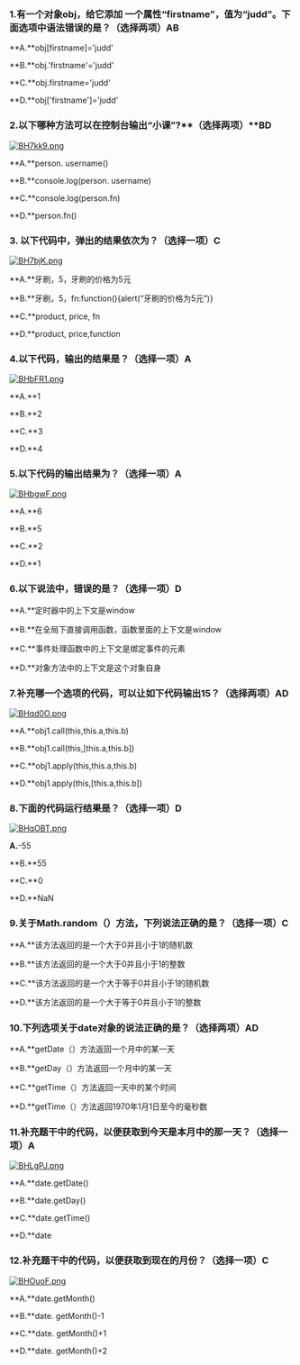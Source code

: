 ### 1.有一个对象obj，给它添加 一个属性“firstname”，值为“judd”。下面选项中语法错误的是？（选择两项）AB

**A.**obj[firstname]='judd'

**B.**obj.'firstname'='judd'

**C.**obj.firstname='judd'

**D.**obj['firstname']='judd'



### 2.以下哪种方法可以在控制台输出“小课”?**（**选择两项**）**BD

[![BH7kk9.png](https://s1.ax1x.com/2020/11/09/BH7kk9.png)](https://imgchr.com/i/BH7kk9)

**A.**person. username()

**B.**console.log(person. username)

**C.**console.log(person.fn)

**D.**person.fn()







### 3. 以下代码中，弹出的结果依次为？（选择一项）C

[![BH7bjK.png](https://s1.ax1x.com/2020/11/09/BH7bjK.png)](https://imgchr.com/i/BH7bjK)

**A.**牙刷，5，牙刷的价格为5元

**B.**牙刷，5，fn:function(){alert(“牙刷的价格为5元”)}

**C.**product, price, fn

**D.**product, price,function



### 4.以下代码，输出的结果是？（选择一项）A

[![BHbFR1.png](https://s1.ax1x.com/2020/11/09/BHbFR1.png)](https://imgchr.com/i/BHbFR1)

**A.**1

**B.**2

**C.**3

**D.**4



### 5.以下代码的输出结果为？（选择一项）A

[![BHbgwF.png](https://s1.ax1x.com/2020/11/09/BHbgwF.png)](https://imgchr.com/i/BHbgwF)

**A.**6

**B.**5

**C.**2

**D.**1



### 6.以下说法中，错误的是？（选择一项）D

**A.**定时器中的上下文是window

**B.**在全局下直接调用函数，函数里面的上下文是window

**C.**事件处理函数中的上下文是绑定事件的元素

**D.**对象方法中的上下文是这个对象自身



### 7.补充哪一个选项的代码，可以让如下代码输出15？（选择两项）AD

[![BHqd0O.png](https://s1.ax1x.com/2020/11/09/BHqd0O.png)](https://imgchr.com/i/BHqd0O)

**A.**obj1.call(this,this.a,this.b)

**B.**obj1.call(this,[this.a,this.b])

**C.**obj1.apply(this,this.a,this.b)

**D.**obj1.apply(this,[this.a,this.b])



### 8.下面的代码运行结果是？（选择一项）D

[![BHqOBT.png](https://s1.ax1x.com/2020/11/09/BHqOBT.png)](https://imgchr.com/i/BHqOBT)

**A.**-55

**B.**55

**C.**0

**D.**NaN



### 9.关于Math.random（）方法，下列说法正确的是？（选择一项）C



**A.**该方法返回的是一个大于0并且小于1的随机数

**B.**该方法返回的是一个大于0并且小于1的整数

**C.**该方法返回的是一个大于等于0并且小于1的随机数

**D.**该方法返回的是一个大于等于0并且小于1的整数





### 10.下列选项关于date对象的说法正确的是？（选择两项）AD

**A.**getDate（）方法返回一个月中的某一天

**B.**getDay（）方法返回一个月中的某一天

**C.**getTime（）方法返回一天中的某个时间

**D.**getTime（）方法返回1970年1月1日至今的毫秒数



### 11.补充题干中的代码，以便获取到今天是本月中的那一天？（选择一项）A

[![BHLgPJ.png](https://s1.ax1x.com/2020/11/09/BHLgPJ.png)](https://imgchr.com/i/BHLgPJ)

**A.**date.getDate()

**B.**date.getDay()

**C.**date.getTime()

**D.**date



### 12.补充题干中的代码，以便获取到现在的月份？（选择一项）C

[![BHOuoF.png](https://s1.ax1x.com/2020/11/09/BHOuoF.png)](https://imgchr.com/i/BHOuoF)

**A.**date.getMonth()

**B.**date. getMonth()-1

**C.**date. getMonth()+1

**D.**date. getMonth()+2

